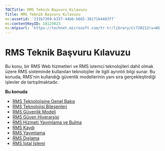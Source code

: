 ```yaml
---
TOCTitle: RMS Teknik Başvuru Kılavuzu
Title: RMS Teknik Başvuru Kılavuzu
ms:assetid: '231b7269-b337-44b0-b665-38171b4483ff'
ms:contentKeyID: 18125023
ms:mtpsurl: 'https://technet.microsoft.com/tr-tr/library/Cc720212(v=WS.10)'
---
```


RMS Teknik Başvuru Kılavuzu
===========================

Bu konu, bir RMS Web hizmetleri ve RMS istemci teknolojileri dahil olmak üzere RMS sisteminde kullanılan teknolojiler ile ilgili ayrıntılı bilgi sunar. Bu konuda, RMS'nin kullandığı güvenlik modellerinin yanı sıra gerçekleştirdiği işlevler de tartışılmaktadır.

**Bu konuda**

-   [RMS Teknolojisine Genel Bakış](https://technet.microsoft.com/eb48c3de-e038-4fcb-a091-b67ea4fe0dc7)
-   [RMS Teknolojisi Bileşenleri](https://technet.microsoft.com/05d99f6e-8170-458c-a7ef-cee6fa30f057)
-   [RMS Güvenlik Modeli](https://technet.microsoft.com/665db831-366d-4dca-9bb3-cc2912481fe1)
-   [RMS Güven Hiyerarşisi](https://technet.microsoft.com/2d44182f-a653-4383-aba1-dade53f7cf9a)
-   [RMS Hizmeti Yayımlama ve Bulma](https://technet.microsoft.com/336c0d55-fd7f-4aa9-b3e6-bfd6565b1086)
-   [RMS Kaydı](https://technet.microsoft.com/999db3e1-e3ab-4513-87d9-d584ee334c00)
-   [RMS Yayımlama](https://technet.microsoft.com/a82f4172-546d-4fab-9f96-3f8b263a5b69)
-   [RMS Dışlama](https://technet.microsoft.com/c17e393e-b6a9-4ae5-aee5-18baa6b32d4d)
-   [RMS İptal İşlemi](https://technet.microsoft.com/72689f90-f3c5-4b61-94ea-d825f3199b3b)
